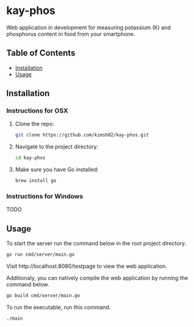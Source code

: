 # kay-phos
Web application in development for measuring potassium (K) and phosphorus
content in food from your smartphone.

## Table of Contents
- [Installation](#installation)
- [Usage](#usage)

## Installation

### Instructions for OSX

1. Clone the repo:
   ```bash
   git clone https://github.com/kimsh02/kay-phos.git
   ```
2. Navigate to the project directory:
   ```bash
   cd kay-phos
   ```
3. Make sure you have Go installed:
   ```bash
   brew install go
   ```
### Instructions for Windows

TODO

## Usage

To start the server run the command below in the root project directory.
```bash
go run cmd/server/main.go
```

Visit http://localhost:8080/testpage to view the web application.

Additionaly, you can natively compile the web application by running the command below.
```bash
go build cmd/server/main.go
```

To run the executable, run this command.
```bash
./main
```
